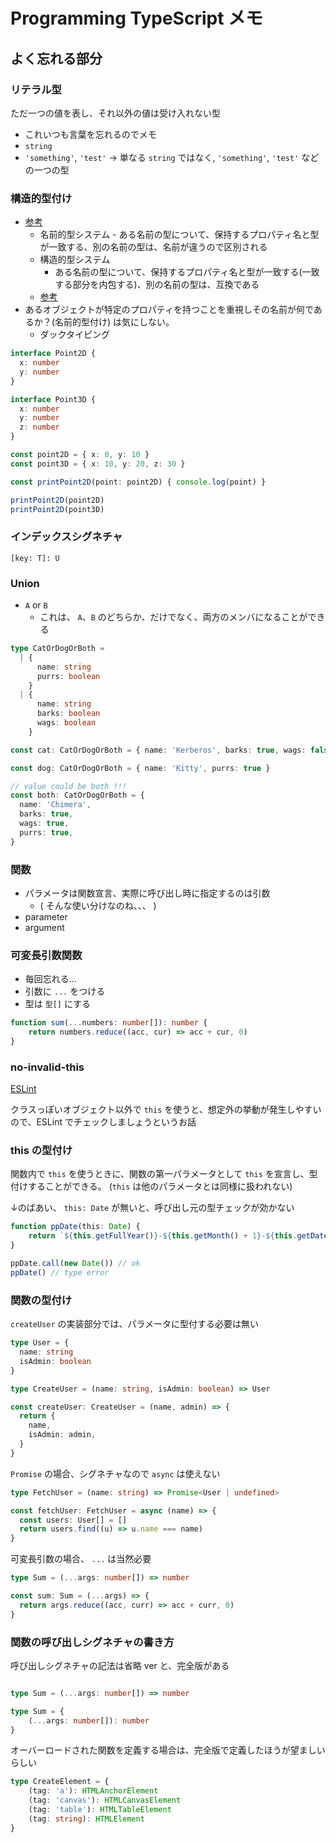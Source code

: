 # Programming TypeScript メモ

## よく忘れる部分

### リテラル型

ただ一つの値を表し、それ以外の値は受け入れない型

- これいつも言葉を忘れるのでメモ
- `string`
- `'something'`, `'test'` -> 単なる `string` ではなく, `'something'`, `'test'` などの一つの型

### 構造的型付け

- [参考](https://qiita.com/takasek/items/c15ef7ce5a00e65a4ad2)
  - 名前的型システム
          - ある名前の型について、保持するプロパティ名と型が一致する、別の名前の型は、名前が違うので区別される
  - 構造的型システム
    - ある名前の型について、保持するプロパティ名と型が一致する(一致する部分を内包する)、別の名前の型は、互換である
  - [参考](https://typescript-jp.gitbook.io/deep-dive/getting-started/why-typescript#nastructural-type-system)
- あるオブジェクトが特定のプロパティを持つことを重視しその名前が何であるか？(名前的型付け) は気にしない。
  - ダックタイピング

```ts
interface Point2D {
  x: number
  y: number
}

interface Point3D {
  x: number
  y: number
  z: number
}

const point2D = { x: 0, y: 10 }
const point3D = { x: 10, y: 20, z: 30 }

const printPoint2D(point: point2D) { console.log(point) }

printPoint2D(point2D)
printPoint2D(point3D)
```

### インデックスシグネチャ

`[key: T]: U`

### Union

- `A` or `B`
  - これは、 `A`、`B` のどちらか、だけでなく、両方のメンバになることができる

```ts
type CatOrDogOrBoth =
  | {
      name: string
      purrs: boolean
    }
  | {
      name: string
      barks: boolean
      wags: boolean
    }

const cat: CatOrDogOrBoth = { name: 'Kerberos', barks: true, wags: false }

const dog: CatOrDogOrBoth = { name: 'Kitty', purrs: true }

// value could be both !!!
const both: CatOrDogOrBoth = {
  name: 'Chimera',
  barks: true,
  wags: true,
  purrs: true,
}
```

### 関数

- パラメータは関数宣言、実際に呼び出し時に指定するのは引数
  - ( そんな使い分けなのね、、、 )
- parameter
- argument

### 可変長引数関数

- 毎回忘れる...
- 引数に `...` をつける
- 型は `型[]` にする

```ts
function sum(...numbers: number[]): number {
    return numbers.reduce((acc, cur) => acc + cur, 0)
}
```

### no-invalid-this

[ESLint](https://eslint.org/docs/rules/no-invalid-this)

クラスっぽいオブジェクト以外で `this` を使うと、想定外の挙動が発生しやすいので、ESLint でチェックしましょうというお話

### this の型付け

関数内で `this` を使うときに、関数の第一パラメータとして `this` を宣言し、型付けすることができる。
(`this` は他のパラメータとは同様に扱われない)

↓のばあい、 `this: Date` が無いと、呼び出し元の型チェックが効かない

```ts
function ppDate(this: Date) {
    return `${this.getFullYear()}-${this.getMonth() + 1}-${this.getDate()}`
}

ppDate.call(new Date()) // ok
ppDate() // type error
```

### 関数の型付け

`createUser` の実装部分では、パラメータに型付する必要は無い

```ts
type User = {
  name: string
  isAdmin: boolean
}

type CreateUser = (name: string, isAdmin: boolean) => User

const createUser: CreateUser = (name, admin) => {
  return {
    name,
    isAdmin: admin,
  }
}
```

`Promise` の場合、シグネチャなので `async` は使えない

```ts
type FetchUser = (name: string) => Promise<User | undefined>

const fetchUser: FetchUser = async (name) => {
  const users: User[] = []
  return users.find((u) => u.name === name)
}

```

可変長引数の場合、 `...` は当然必要

```ts
type Sum = (...args: number[]) => number

const sum: Sum = (...args) => {
  return args.reduce((acc, curr) => acc + curr, 0)
}
```

### 関数の呼び出しシグネチャの書き方

呼び出しシグネチャの記法は省略 ver と、完全版がある

```ts

type Sum = (...args: number[]) => number

type Sum = {
    (...args: number[]): number
}
```

オーバーロードされた関数を定義する場合は、完全版で定義したほうが望ましいらしい

```ts
type CreateElement = {
    (tag: 'a'): HTMLAnchorElement
    (tag: 'canvas'): HTMLCanvasElement
    (tag: 'table'): HTMLTableElement
    (tag: string): HTMLElement
}
```

